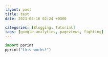 ```yaml
---
layout: post
title: test
date: 2023-04-16 02:24 +0300

categories: [Blogging, Tutorial]
tags: [google analytics, pageviews, fighting]
---
```



```python
import pprint
pprint("this works!")
```
